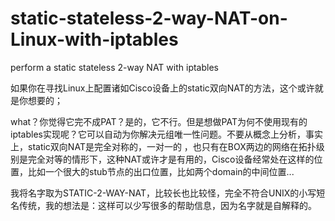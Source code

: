 static-stateless-2-way-NAT-on-Linux-with-iptables
=================================================

perform a static stateless 2-way NAT with iptables 


如果你在寻找Linux上配置诸如Cisco设备上的static双向NAT的方法，这个或许就是你想要的；

what？你觉得它完不成PAT？是的，它不行。但是想做PAT为何不使用现有的iptables实现呢？它可以自动为你解决元组唯一性问题。不要从概念上分析，事实上，static双向NAT是完全对称的，一对一的
，也只有在BOX两边的网络在拓扑级别是完全对等的情形下，这种NAT或许才是有用的，Cisco设备经常处在这样的位置，比如一个很大的stub节点的出口位置，比如两个domain的中间位置...

我将名字取为STATIC-2-WAY-NAT，比较长也比较怪，完全不符合UNIX的小写短名传统，我的想法是：这样可以少写很多的帮助信息，因为名字就是自解释的。

